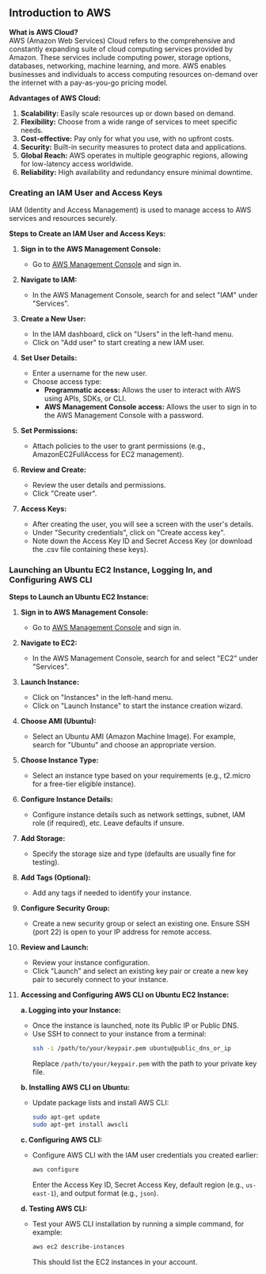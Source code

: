 ## Introduction to AWS

**What is AWS Cloud?** <br>
AWS (Amazon Web Services) Cloud refers to the comprehensive and constantly expanding suite of cloud computing services provided by Amazon. These services include computing power, storage options, databases, networking, machine learning, and more. AWS enables businesses and individuals to access computing resources on-demand over the internet with a pay-as-you-go pricing model.

**Advantages of AWS Cloud:**
1. **Scalability:** Easily scale resources up or down based on demand.
2. **Flexibility:** Choose from a wide range of services to meet specific needs.
3. **Cost-effective:** Pay only for what you use, with no upfront costs.
4. **Security:** Built-in security measures to protect data and applications.
5. **Global Reach:** AWS operates in multiple geographic regions, allowing for low-latency access worldwide.
6. **Reliability:** High availability and redundancy ensure minimal downtime.

### Creating an IAM User and Access Keys

IAM (Identity and Access Management) is used to manage access to AWS services and resources securely.

**Steps to Create an IAM User and Access Keys:**
1. **Sign in to the AWS Management Console:**
   - Go to [AWS Management Console](https://aws.amazon.com/console/) and sign in.

2. **Navigate to IAM:**
   - In the AWS Management Console, search for and select "IAM" under "Services".

3. **Create a New User:**
   - In the IAM dashboard, click on "Users" in the left-hand menu.
   - Click on "Add user" to start creating a new IAM user.

4. **Set User Details:**
   - Enter a username for the new user.
   - Choose access type:
     - **Programmatic access:** Allows the user to interact with AWS using APIs, SDKs, or CLI.
     - **AWS Management Console access:** Allows the user to sign in to the AWS Management Console with a password.

5. **Set Permissions:**
   - Attach policies to the user to grant permissions (e.g., AmazonEC2FullAccess for EC2 management).

6. **Review and Create:**
   - Review the user details and permissions.
   - Click "Create user".

7. **Access Keys:**
   - After creating the user, you will see a screen with the user's details.
   - Under "Security credentials", click on "Create access key".
   - Note down the Access Key ID and Secret Access Key (or download the .csv file containing these keys).

### Launching an Ubuntu EC2 Instance, Logging In, and Configuring AWS CLI

**Steps to Launch an Ubuntu EC2 Instance:**

1. **Sign in to AWS Management Console:**
   - Go to [AWS Management Console](https://aws.amazon.com/console/) and sign in.

2. **Navigate to EC2:**
   - In the AWS Management Console, search for and select "EC2" under "Services".

3. **Launch Instance:**
   - Click on "Instances" in the left-hand menu.
   - Click on "Launch Instance" to start the instance creation wizard.

4. **Choose AMI (Ubuntu):**
   - Select an Ubuntu AMI (Amazon Machine Image). For example, search for "Ubuntu" and choose an appropriate version.

5. **Choose Instance Type:**
   - Select an instance type based on your requirements (e.g., t2.micro for a free-tier eligible instance).

6. **Configure Instance Details:**
   - Configure instance details such as network settings, subnet, IAM role (if required), etc. Leave defaults if unsure.

7. **Add Storage:**
   - Specify the storage size and type (defaults are usually fine for testing).

8. **Add Tags (Optional):**
   - Add any tags if needed to identify your instance.

9. **Configure Security Group:**
   - Create a new security group or select an existing one. Ensure SSH (port 22) is open to your IP address for remote access.

10. **Review and Launch:**
    - Review your instance configuration.
    - Click "Launch" and select an existing key pair or create a new key pair to securely connect to your instance.

11. **Accessing and Configuring AWS CLI on Ubuntu EC2 Instance:**

    **a. Logging into your Instance:**
    - Once the instance is launched, note its Public IP or Public DNS.
    - Use SSH to connect to your instance from a terminal:
      ```bash
      ssh -i /path/to/your/keypair.pem ubuntu@public_dns_or_ip
      ```
      Replace `/path/to/your/keypair.pem` with the path to your private key file.

    **b. Installing AWS CLI on Ubuntu:**
    - Update package lists and install AWS CLI:
      ```bash
      sudo apt-get update
      sudo apt-get install awscli
      ```

    **c. Configuring AWS CLI:**
    - Configure AWS CLI with the IAM user credentials you created earlier:
      ```bash
      aws configure
      ```
      Enter the Access Key ID, Secret Access Key, default region (e.g., `us-east-1`), and output format (e.g., `json`).

    **d. Testing AWS CLI:**
    - Test your AWS CLI installation by running a simple command, for example:
      ```bash
      aws ec2 describe-instances
      ```
      This should list the EC2 instances in your account.